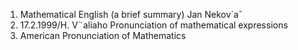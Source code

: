 
1. Mathematical English (a brief summary) Jan Nekov´aˇ
2. 17.2.1999/H. V¨aliaho  Pronunciation of mathematical expressions
3. American Pronunciation of Mathematics

